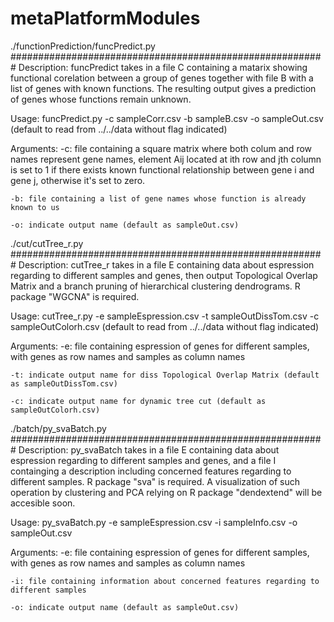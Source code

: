 # metaPlatformModules

./functionPrediction/funcPredict.py
#########################################################
Description:
	funcPredict takes in a file C containing a matarix showing functional corelation between a group of genes together with file B with a list of genes with known functions. The resulting output gives a prediction of genes whose functions remain unknown.  

Usage:
	funcPredict.py -c sampleCorr.csv -b sampleB.csv -o sampleOut.csv 
	(default to read from ../../data without flag indicated)

Arguments: 
	-c: file containing a square matrix where both colum and row names represent gene names, element Aij located at ith row and jth column is set to 1 if there exists known functional relationship between gene i and gene j, otherwise it's set to zero.

	-b: file containing a list of gene names whose function is already known to us

	-o: indicate output name (default as sampleOut.csv)	





./cut/cutTree_r.py
#########################################################
Description:
	cutTree_r takes in a file E containing data about espression regarding to different samples and genes, then output Topological Overlap Matrix and a branch pruning of hierarchical clustering dendrograms. R package "WGCNA" is required.

Usage: 
	cutTree_r.py -e sampleEspression.csv -t sampleOutDissTom.csv -c sampleOutColorh.csv
	(default to read from ../../data without flag indicated)

Arguments:
	-e: file containing espression of genes for different samples, with genes as row names and samples as column names 
	
	-t: indicate output name for diss Topological Overlap Matrix (default as sampleOutDissTom.csv)
	
	-c: indicate output name for dynamic tree cut (default as sampleOutColorh.csv)




./batch/py_svaBatch.py
#########################################################
Description:
	py_svaBatch takes in a file E containing data about espression regarding to different samples and genes, and a file I containging a description including concerned features regarding to different samples. R package "sva" is required. A visualization of such operation by clustering and PCA relying on R package "dendextend" will be accesible soon.

Usage:
	py_svaBatch.py -e sampleEspression.csv -i sampleInfo.csv -o sampleOut.csv 

Arguments:
	-e: file containing espression of genes for different samples, with genes as row names and samples as column names

	-i: file containing information about concerned features regarding to different samples

	-o: indicate output name (default as sampleOut.csv)

